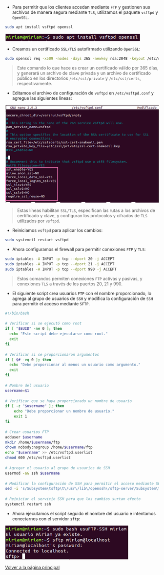 - Para permitir que los clientes accedan mediante `FTP` y gestionen sus archivos de manera segura mediante `TLS`, utilizamos el paquete `vsftpd` y `OpenSSL`.

```bash
sudo apt install vsftpd openssl
```

![image](../imagenes/16.png)


- Creamos un certificado `SSL/TLS` autofirmado utilizando `OpenSSL`:

```bash
sudo openssl req -x509 -nodes -days 365 -newkey rsa:2048 -keyout /etc/ssl/private/vsftpd.key -out /etc/ssl/certs/vsftpd.crt
```

> Este comando lo que hace es crear un certificado válido por 365 días, y generará un archivo de clave privada y un archivo de certificado público en los directorios `/etc/ssl/private` y `/etc/ssl/certs`, respectivamente.

- Editamos el archivo de configuración de `vsftpd` en `/etc/vsftpd.conf` y agregue las siguientes líneas:

![image](../imagenes/17.png)

> Estas líneas habilitan `SSL/TLS`, especifican las rutas a los archivos de certificado y clave, y configuran los protocolos y cifrados de `TLS` utilizados por `vsftpd`. 

- Reiniciamos `vsftpd` para aplicar los cambios:

```bash
sudo systemctl restart vsftpd
```

- Ahora configuramos el firewall para permitir conexiones `FTP` y `TLS`:

```bash
sudo iptables -A INPUT -p tcp --dport 20 -j ACCEPT
sudo iptables -A INPUT -p tcp --dport 21 -j ACCEPT
sudo iptables -A INPUT -p tcp --dport 990 -j ACCEPT
```

> Estos comandos permiten conexiones `FTP` activas y pasivas, y conexiones `TLS` a través de los puertos 20, 21 y 990.

- El siguiente script crea usuarios `FTP` con el nombre proporcionado, lo agrega al grupo de usuarios de `SSH` y modifica la configuración de `SSH` para permitir el acceso mediante `SFTP`.

```bash
#!/bin/bash

# Verificar si se ejecutó como root
if [ "$EUID" -ne 0 ]; then
  echo "Este script debe ejecutarse como root."
  exit
fi

# Verificar si se proporcionaron argumentos
if [ $# -eq 0 ]; then
  echo "Debe proporcionar al menos un usuario como argumento."
  exit
fi

# Nombre del usuario
username=$1

# Verificar que se haya proporcionado un nombre de usuario
if [ -z "$username" ]; then
    echo "Debe proporcionar un nombre de usuario."
    exit 1
fi

# Crear usuarios FTP
adduser $username
mkdir /home/$username/ftp
chown nobody:nogroup /home/$username/ftp
echo "$username" >> /etc/vsftpd.userlist
chmod 600 /etc/vsftpd.userlist

# Agregar el usuario al grupo de usuarios de SSH
usermod -aG ssh $username

# Modificar la configuración de SSH para permitir el acceso mediante SFTP
sed -i 's/Subsystem\tsftp\t\/usr\/lib\/openssh\/sftp-server/Subsystem\tsftp\tinternal-sftp/g' /etc/ssh/sshd_config

# Reiniciar el servicio SSH para que los cambios surtan efecto
systemctl restart ssh

```

- Ahora ejecutamos el script seguido el nombre del usuario e intentamos conectarnos con el servidor `sftp`:

![image](../imagenes/18.png)

[Volver a la página principal](../README.md)

